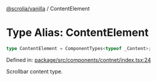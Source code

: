 [@scrolia/vanilla](../README.md) / ContentElement

# Type Alias: ContentElement

```ts
type ContentElement = ComponentTypes<typeof _Content>;
```

Defined in: [package/src/components/contnet/index.tsx:24](https://github.com/scrolia/vanilla/blob/71d11a743faf8de64b56201c92ff9484fdce9f24/package/src/components/contnet/index.tsx#L24)

Scrollbar content type.
